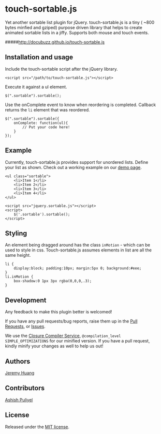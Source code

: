 touch-sortable.js
=================
Yet another sortable list plugin for jQuery. touch-sortable.js is a tiny ( ~800 bytes minfied and gziped) purpose driven library that helps to create animated sortable lists in a jiffy. Supports both mouse and touch events.

#####http://docubuzz.github.io/touch-sortable.js

## Installation and usage

Include the touch-sortable script after the jQuery library.

    <script src="/path/to/touch-sortable.js"></script>

Execute it against a ul element.

    $(".sortable").sortable();
    
Use the onComplete event to know when reordering is completed. Callback returns the `li` element that was reordered.

    $(".sortable").sortable({
    	onComplete: function(ul){
    		// Put your code here!
    	}
    });


## Example

Currently, touch-sortable.js provides support for unordered lists. Define your list as shown. Check out a working example on our [demo page](http://docubuzz.github.io/touch-sortable.js).

	<ul class="sortable">
		<li>Item 1</li>
		<li>Item 2</li>
		<li>Item 3</li>
		<li>Item 4</li>
	</ul>
	
	<script src="jquery.sortable.js"></script>
	<script>
	    $('.sortable').sortable();
	</script>

## Styling

An element being dragged around has the class `inMotion` - which can be used to style in css. Touch-sortable.js assumes elements in list are all the same height.

    li {
    	display:block; padding:10px; margin:5px 0; background:#eee;
    }
	li.inMotion {
		box-shadow:0 1px 3px rgba(0,0,0,.3);
	}
	
## Development

Any feedback to make this plugin better is welcomed! 

If you have any pull requests/bug reports, raise them up in the [Pull Requests](https://github.com/docubuzz/touch-sortable.js/pulls), or [Issues](https://github.com/docubuzz/touch-sortable.js/issues).

We use the [Closure Compiler Service](http://closure-compiler.appspot.com/home), `@compilation_level SIMPLE_OPTIMIZATIONS` for our minified version. If you have a pull request, kindly minify your changes as well to help us out!
## Authors
[Jeremy Huang](https://github.com/jieyanhuang)

## Contributors
[Ashish Puliyel](https://github.com/ashishpuliyel)


## License
Released under the [MIT license](http://www.opensource.org/licenses/MIT).
